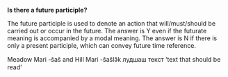 **Is there a future participle?**

The future participle is used to denote an action that will/must/should be carried out or occur in the future.
The answer is Y even if the futurate meaning is accompanied by a modal meaning. The answer is N if there is only a present participle, which can convey future time reference.

Meadow Mari -šaš and Hill Mari -šašlə̑k
лудшаш текст ‘text that should be read’
